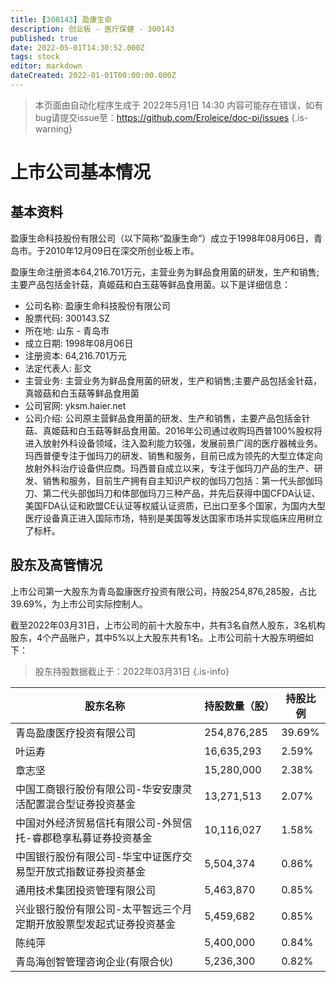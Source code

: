 ```yaml
---
title: [300143] 盈康生命
description: 创业板 - 医疗保健 - 300143
published: true
date: 2022-05-01T14:30:52.000Z
tags: stock
editor: markdown
dateCreated: 2022-01-01T00:00:00.000Z
---
```


> 本页面由自动化程序生成于 2022年5月1日 14:30
> 内容可能存在错误，如有bug请提交issue至：https://github.com/Eroleice/doc-pi/issues
{.is-warning}

# 上市公司基本情况

## 基本资料

盈康生命科技股份有限公司（以下简称“盈康生命”）成立于1998年08月06日，青岛市。于2010年12月09日在深交所创业板上市。

盈康生命注册资本64,216.701万元，主营业务为鲜品食用菌的研发，生产和销售;主要产品包括金针菇，真姬菇和白玉菇等鲜品食用菌。以下是详细信息：

- 公司名称: 盈康生命科技股份有限公司
- 股票代码: 300143.SZ
- 所在地: 山东 - 青岛市
- 成立日期: 1998年08月06日
- 注册资本: 64,216.701万元
- 法定代表人: 彭文
- 主营业务: 主营业务为鲜品食用菌的研发，生产和销售;主要产品包括金针菇，真姬菇和白玉菇等鲜品食用菌
- 公司官网: yksm.haier.net
- 公司介绍: 公司原主营鲜品食用菌的研发、生产和销售，主要产品包括金针菇、真姬菇和白玉菇等鲜品食用菌。2016年公司通过收购玛西普100%股权将进入放射外科设备领域，注入盈利能力较强，发展前景广阔的医疗器械业务。玛西普便专注于伽玛刀的研发、销售和服务，目前已成为领先的大型立体定向放射外科治疗设备供应商。玛西普自成立以来，专注于伽玛刀产品的生产、研发、销售和服务，目前生产拥有自主知识产权的伽玛刀包括：第一代头部伽玛刀、第二代头部伽玛刀和体部伽玛刀三种产品，并先后获得中国CFDA认证、美国FDA认证和欧盟CE认证等权威认证资质，已出口至多个国家，为国内大型医疗设备真正进入国际市场，特别是美国等发达国家市场并实现临床应用树立了标杆。


## 股东及高管情况

上市公司第一大股东为青岛盈康医疗投资有限公司，持股254,876,285股，占比39.69%，为上市公司实际控制人。

截至2022年03月31日，上市公司的前十大股东中，共有3名自然人股东，3名机构股东，4个产品账户，其中5%以上大股东共有1名。上市公司前十大股东明细如下：

> 股东持股数据截止于：2022年03月31日
{.is-info}

| 股东名称 | 持股数量（股） | 持股比例 |
| --- | --- | --- |
| 青岛盈康医疗投资有限公司 | 254,876,285 | 39.69% |
| 叶运寿 | 16,635,293 | 2.59% |
| 章志坚 | 15,280,000 | 2.38% |
| 中国工商银行股份有限公司-华安安康灵活配置混合型证券投资基金 | 13,271,513 | 2.07% |
| 中国对外经济贸易信托有限公司-外贸信托-睿郡稳享私募证券投资基金 | 10,116,027 | 1.58% |
| 中国银行股份有限公司-华宝中证医疗交易型开放式指数证券投资基金 | 5,504,374 | 0.86% |
| 通用技术集团投资管理有限公司 | 5,463,870 | 0.85% |
| 兴业银行股份有限公司-太平智远三个月定期开放股票型发起式证券投资基金 | 5,459,682 | 0.85% |
| 陈纯萍 | 5,400,000 | 0.84% |
| 青岛海创智管理咨询企业(有限合伙) | 5,236,300 | 0.82% |




